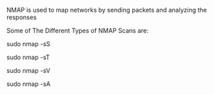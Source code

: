 NMAP is used to map networks by sending packets and analyzing the responses

Some of The Different Types of NMAP Scans are:

sudo nmap -sS

sudo nmap -sT

sudo nmap -sV

sudo nmap -sA